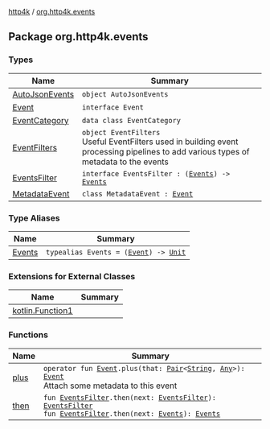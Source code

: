 [http4k](../index.md) / [org.http4k.events](./index.md)

## Package org.http4k.events

### Types

| Name | Summary |
|---|---|
| [AutoJsonEvents](-auto-json-events/index.md) | `object AutoJsonEvents` |
| [Event](-event/index.md) | `interface Event` |
| [EventCategory](-event-category/index.md) | `data class EventCategory` |
| [EventFilters](-event-filters/index.md) | `object EventFilters`<br>Useful EventFilters used in building event processing pipelines to add various types of metadata to the events |
| [EventsFilter](-events-filter/index.md) | `interface EventsFilter : (`[`Events`](-events.md)`) -> `[`Events`](-events.md) |
| [MetadataEvent](-metadata-event/index.md) | `class MetadataEvent : `[`Event`](-event/index.md) |

### Type Aliases

| Name | Summary |
|---|---|
| [Events](-events.md) | `typealias Events = (`[`Event`](-event/index.md)`) -> `[`Unit`](https://kotlinlang.org/api/latest/jvm/stdlib/kotlin/-unit/index.html) |

### Extensions for External Classes

| Name | Summary |
|---|---|
| [kotlin.Function1](kotlin.-function1/index.md) |  |

### Functions

| Name | Summary |
|---|---|
| [plus](plus.md) | `operator fun `[`Event`](-event/index.md)`.plus(that: `[`Pair`](https://kotlinlang.org/api/latest/jvm/stdlib/kotlin/-pair/index.html)`<`[`String`](https://kotlinlang.org/api/latest/jvm/stdlib/kotlin/-string/index.html)`, `[`Any`](https://kotlinlang.org/api/latest/jvm/stdlib/kotlin/-any/index.html)`>): `[`Event`](-event/index.md)<br>Attach some metadata to this event |
| [then](then.md) | `fun `[`EventsFilter`](-events-filter/index.md)`.then(next: `[`EventsFilter`](-events-filter/index.md)`): `[`EventsFilter`](-events-filter/index.md)<br>`fun `[`EventsFilter`](-events-filter/index.md)`.then(next: `[`Events`](-events.md)`): `[`Events`](-events.md) |
